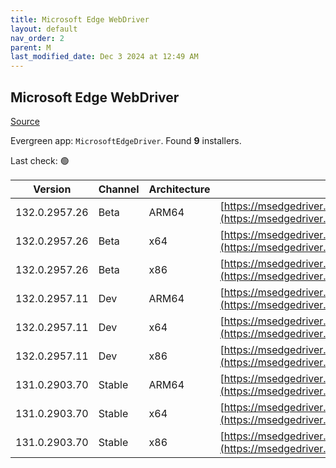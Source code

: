 ```yaml
---
title: Microsoft Edge WebDriver
layout: default
nav_order: 2
parent: M
last_modified_date: Dec 3 2024 at 12:49 AM
---
```


## Microsoft Edge WebDriver

[Source](https://www.microsoft.com/edge)

Evergreen app: `MicrosoftEdgeDriver`. Found **9** installers.

Last check: 🟢

| Version       | Channel | Architecture | URI                                                                                                                                            |
| ------------- | ------- | ------------ | ---------------------------------------------------------------------------------------------------------------------------------------------- |
| 132.0.2957.26 | Beta    | ARM64        | [https://msedgedriver.azureedge.net/132.0.2957.26/edgedriver_arm64.zip](https://msedgedriver.azureedge.net/132.0.2957.26/edgedriver_arm64.zip) |
| 132.0.2957.26 | Beta    | x64          | [https://msedgedriver.azureedge.net/132.0.2957.26/edgedriver_win64.zip](https://msedgedriver.azureedge.net/132.0.2957.26/edgedriver_win64.zip) |
| 132.0.2957.26 | Beta    | x86          | [https://msedgedriver.azureedge.net/132.0.2957.26/edgedriver_win32.zip](https://msedgedriver.azureedge.net/132.0.2957.26/edgedriver_win32.zip) |
| 132.0.2957.11 | Dev     | ARM64        | [https://msedgedriver.azureedge.net/132.0.2957.11/edgedriver_arm64.zip](https://msedgedriver.azureedge.net/132.0.2957.11/edgedriver_arm64.zip) |
| 132.0.2957.11 | Dev     | x64          | [https://msedgedriver.azureedge.net/132.0.2957.11/edgedriver_win64.zip](https://msedgedriver.azureedge.net/132.0.2957.11/edgedriver_win64.zip) |
| 132.0.2957.11 | Dev     | x86          | [https://msedgedriver.azureedge.net/132.0.2957.11/edgedriver_win32.zip](https://msedgedriver.azureedge.net/132.0.2957.11/edgedriver_win32.zip) |
| 131.0.2903.70 | Stable  | ARM64        | [https://msedgedriver.azureedge.net/131.0.2903.70/edgedriver_arm64.zip](https://msedgedriver.azureedge.net/131.0.2903.70/edgedriver_arm64.zip) |
| 131.0.2903.70 | Stable  | x64          | [https://msedgedriver.azureedge.net/131.0.2903.70/edgedriver_win64.zip](https://msedgedriver.azureedge.net/131.0.2903.70/edgedriver_win64.zip) |
| 131.0.2903.70 | Stable  | x86          | [https://msedgedriver.azureedge.net/131.0.2903.70/edgedriver_win32.zip](https://msedgedriver.azureedge.net/131.0.2903.70/edgedriver_win32.zip) |
